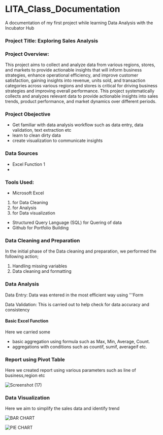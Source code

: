 # LITA_Class_Documentation
A documentation of my first project while learning Data Analysis with the Incubator Hub

### Project Title: Exploring Sales Analysis 

### Project Overview:
This project aims to collect and analyze data from various regions, stores, and markets to provide actionable insights that will inform business strategies, enhance operational efficiency, and improve customer satisfaction, gaining insights into revenue, units sold, and transaction categories across various regions and stores is critical for driving business strategies and improving overall performance. This project systematically collects and analyzes relevant data to provide actionable insights into sales trends, product performance, and market dynamics over different periods.

### Project Obejective
- Get familiar with data analysis workflow such as data entry, data validation, text extraction etc
- learn to clean dirty data
- create visualization to communicate insights
  
### Data Sources
- Excel Function 1
- 

### Tools Used:
- Microsoft Excel
 1. for Data Cleaning
 2. for Analysis 
 3. for Data visualization
- Structured Query Language (SQL) for Quering of data 
- Github for Portfolio Building

### Data Cleaning and Preparation 
In the initial phase of the Data cleaning and preparation, we performed the following action;
  1. Handling missing variables
  2. Data cleaning and formatting
 
### Data Analysis
Data Entry: Data was entered in the most efficient way using '''Form 

Data Validation: This is carried out to help check for data accuracy and consistency
#### Basic Excel Function
Here we carried some
- basic aggregation using formula such as Max, Min, Average, Count.
- aggregations with conditions such as countif, sumif, averageif etc.
### Report using Pivot Table
Here we created report using various parameters such as line of business,region etc

![Screenshot (17)](https://github.com/user-attachments/assets/99a74621-4411-41b9-873d-255a33f0ab40)



### Data Visualization
Here we aim to simplify the sales data and identify trend

![BAR CHART](https://github.com/user-attachments/assets/255b8476-8c66-4751-b6af-f0234e408490)

![PIE CHART](https://github.com/user-attachments/assets/facee614-180d-4349-b8b9-1c27670937ec)



  
 
